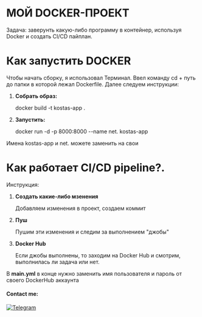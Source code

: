 **МОЙ DOCKER-ПРОЕКТ**
=====================

Задача: заверунть какую-либо программу в контейнер, используя Docker и создать CI/CD пайплан.

Как запустить DOCKER
=====================
Чтобы начать сборку, я использовал Терминал. Ввел команду cd + путь до папки в которой лежал Dockerfile.
Далее следуем инструкции:
1. **Собрать образ:**

   docker build -t kostas-app .
3. **Запустить:**

   docker run -d -p 8000:8000 --name net. kostas-app 

Имена kostas-app и net. можете заменить на свои

Как работает CI/CD pipeline?.
=====================
Инструкция:
1. **Создать какие-либо мзенения**

     Добавляем изменения в проект, создаем коммит
3. **Пуш**

   Пушим эти изменения и следим за выполнением "джобы"
5. **Docker Hub**

   Если джобы выполнены, то заходим на Docker Hub и смотрим, выполнилась ли задача или нет.


В **main.yml** в конце нужно заменить имя пользователя и пароль от своего DockerHub аккаунта

#### Contact me:
[![Telegram](https://img.shields.io/badge/Telegram-262424?style=for-the-badge&logo=Telegram)](https://t.me/ffraud)
